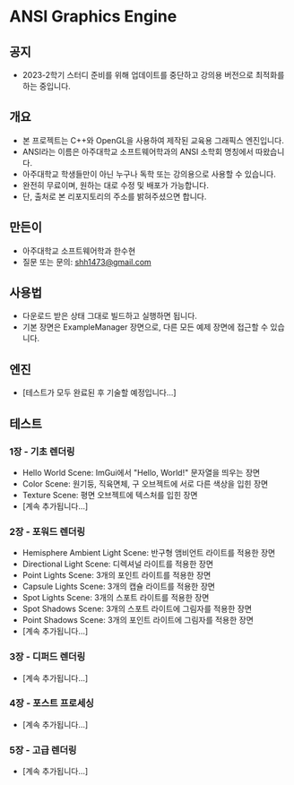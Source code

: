 # ANSI Graphics Engine

## 공지
* 2023-2학기 스터디 준비를 위해 업데이트를 중단하고 강의용 버전으로 최적화를 하는 중입니다.

## 개요
* 본 프로젝트는 C++와 OpenGL을 사용하여 제작된 교육용 그래픽스 엔진입니다.
* ANSI라는 이름은 아주대학교 소프트웨어학과의 ANSI 소학회 명칭에서 따왔습니다.
* 아주대학교 학생들만이 아닌 누구나 독학 또는 강의용으로 사용할 수 있습니다.
* 완전히 무료이며, 원하는 대로 수정 및 배포가 가능합니다.
* 단, 출처로 본 리포지토리의 주소를 밝혀주셨으면 합니다.

## 만든이
* 아주대학교 소프트웨어학과 한수현
* 질문 또는 문의: shh1473@gmail.com

## 사용법
* 다운로드 받은 상태 그대로 빌드하고 실행하면 됩니다.
* 기본 장면은 ExampleManager 장면으로, 다른 모든 예제 장면에 접근할 수 있습니다.

## 엔진
* [테스트가 모두 완료된 후 기술할 예정입니다...]

## 테스트

### 1장 - 기초 렌더링
* Hello World Scene: ImGui에서 "Hello, World!" 문자열을 띄우는 장면
* Color Scene: 원기둥, 직육면체, 구 오브젝트에 서로 다른 색상을 입힌 장면
* Texture Scene: 평면 오브젝트에 텍스처를 입힌 장면
* [계속 추가됩니다...]

### 2장 - 포워드 렌더링
* Hemisphere Ambient Light Scene: 반구형 앰비언트 라이트를 적용한 장면
* Directional Light Scene: 디렉셔널 라이트를 적용한 장면
* Point Lights Scene: 3개의 포인트 라이트를 적용한 장면
* Capsule Lights Scene: 3개의 캡슐 라이트를 적용한 장면
* Spot Lights Scene: 3개의 스포트 라이트를 적용한 장면
* Spot Shadows Scene: 3개의 스포트 라이트에 그림자를 적용한 장면
* Point Shadows Scene: 3개의 포인트 라이트에 그림자를 적용한 장면
* [계속 추가됩니다...]

### 3장 - 디퍼드 렌더링
* [계속 추가됩니다...]

### 4장 - 포스트 프로세싱
* [계속 추가됩니다...]

### 5장 - 고급 렌더링
* [계속 추가됩니다...]
